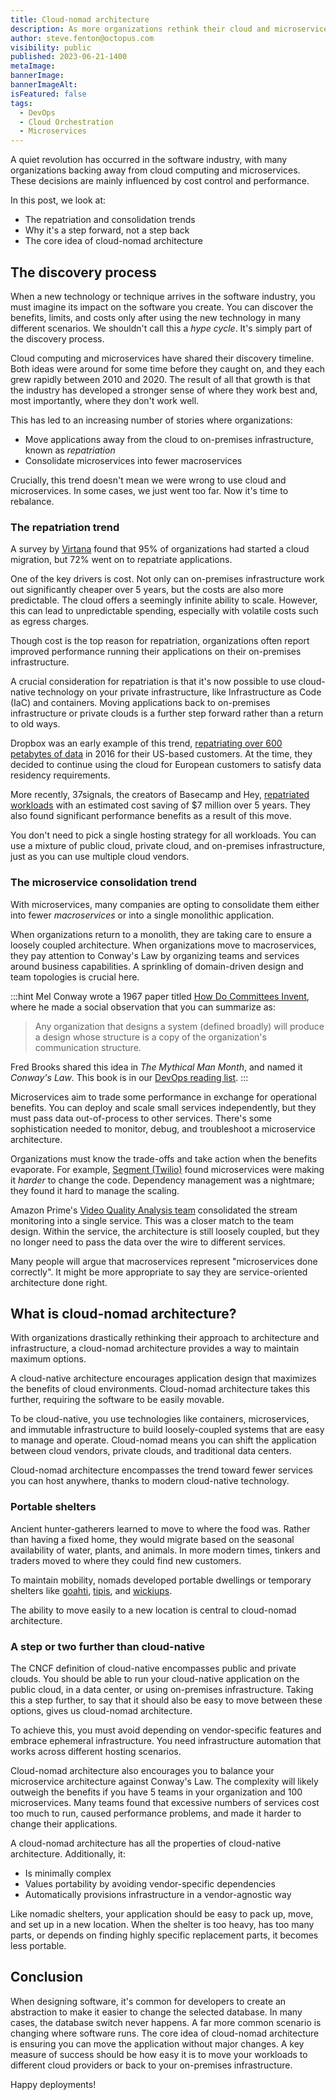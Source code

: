 ```yaml
---
title: Cloud-nomad architecture
description: As more organizations rethink their cloud and microservices decisions, it's time for cloud-nomad architectures.
author: steve.fenton@octopus.com
visibility: public
published: 2023-06-21-1400
metaImage: 
bannerImage: 
bannerImageAlt: 
isFeatured: false
tags: 
  - DevOps
  - Cloud Orchestration
  - Microservices
---
```


A quiet revolution has occurred in the software industry, with many organizations backing away from cloud computing and microservices. These decisions are mainly influenced by cost control and performance.

In this post, we look at:

- The repatriation and consolidation trends
- Why it's a step forward, not a step back
- The core idea of cloud-nomad architecture

## The discovery process

When a new technology or technique arrives in the software industry, you must imagine its impact on the software you create. You can discover the benefits, limits, and costs only after using the new technology in many different scenarios. We shouldn't call this a  *hype cycle*. It's simply part of the discovery process.

Cloud computing and microservices have shared their discovery timeline. Both ideas were around for some time before they caught on, and they each grew rapidly between 2010 and 2020. The result of all that growth is that the industry has developed a stronger sense of where they work best and, most importantly, where they don't work well.

This has led to an increasing number of stories where organizations:

- Move applications away from the cloud to on-premises infrastructure, known as *repatriation*
- Consolidate microservices into fewer macroservices

Crucially, this trend doesn't mean we were wrong to use cloud and microservices. In some cases, we just went too far. Now it's time to rebalance.

### The repatriation trend

A survey by [Virtana](https://www.virtana.com/wp-content/uploads/2021/02/Virtana-StateofHybridCloud-Survey-Report_Feb2021_FINAL.pdf) found that 95% of organizations had started a cloud migration, but 72% went on to repatriate applications.

One of the key drivers is cost. Not only can on-premises infrastructure work out significantly cheaper over 5 years, but the costs are also more predictable. The cloud offers a seemingly infinite ability to scale. However, this can lead to unpredictable spending, especially with volatile costs such as egress charges.

Though cost is the top reason for repatriation, organizations often report improved performance running their applications on their on-premises infrastructure.

A crucial consideration for repatriation is that it's now possible to use cloud-native technology on your private infrastructure, like Infrastructure as Code (IaC) and containers. Moving applications back to on-premises infrastructure or private clouds is a further step forward rather than a return to old ways.

Dropbox was an early example of this trend, [repatriating over 600 petabytes of data](http://web.archive.org/web/20170629062600/https://insights.hpe.com/articles/cloud-or-on-premises-for-dropbox-the-answer-is-yes-1702.html) in 2016 for their US-based customers. At the time, they decided to continue using the cloud for European customers to satisfy data residency requirements.

More recently, 37signals, the creators of Basecamp and Hey, [repatriated workloads](https://world.hey.com/dhh/five-values-guiding-our-cloud-exit-638add47) with an estimated cost saving of $7 million over 5 years. They also found significant performance benefits as a result of this move.

You don't need to pick a single hosting strategy for all workloads. You can use a mixture of public cloud, private cloud, and on-premises infrastructure, just as you can use multiple cloud vendors.

### The microservice consolidation trend

With microservices, many companies are opting to consolidate them either into fewer *macroservices* or into a single monolithic application.

When organizations return to a monolith, they are taking care to ensure a loosely coupled architecture. When organizations move to macroservices, they pay attention to Conway's Law by organizing teams and services around business capabilities. A sprinkling of domain-driven design and team topologies is crucial here.

:::hint
Mel Conway wrote a 1967 paper titled [How Do Committees Invent](http://www.melconway.com/Home/Committees_Paper.html), where he made a social observation that you can summarize as:

> Any organization that designs a system (defined broadly) 
> will produce a design whose structure is a copy of the 
> organization's communication structure.

Fred Brooks shared this idea in *The Mythical Man Month*, and named it *Conway's Law*. This book is in our [DevOps reading list](https://octopus.com/devops/reading-list/#the-mythical-man-month-book).
:::

Microservices aim to trade some performance in exchange for operational benefits. You can deploy and scale small services independently, but they must pass data out-of-process to other services. There's some sophistication needed to monitor, debug, and troubleshoot a microservice architecture.

Organizations must know the trade-offs and take action when the benefits evaporate. For example, [Segment (Twilio)](https://segment.com/blog/goodbye-microservices/) found microservices were making it *harder* to change the code. Dependency management was a nightmare; they found it hard to manage the scaling.

Amazon Prime's [Video Quality Analysis team](https://www.primevideotech.com/video-streaming/scaling-up-the-prime-video-audio-video-monitoring-service-and-reducing-costs-by-90) consolidated the stream monitoring into a single service. This was a closer match to the team design. Within the service, the architecture is still loosely coupled, but they no longer need to pass the data over the wire to different services.

Many people will argue that macroservices represent "microservices done correctly". It might be more appropriate to say they are service-oriented architecture done right.

## What is cloud-nomad architecture?

With organizations drastically rethinking their approach to architecture and infrastructure, a cloud-nomad architecture provides a way to maintain maximum options.

A cloud-native architecture encourages application design that maximizes the benefits of cloud environments. Cloud-nomad architecture takes this further, requiring the software to be easily movable.

To be cloud-native, you use technologies like containers, microservices, and immutable infrastructure to build loosely-coupled systems that are easy to manage and operate. Cloud-nomad means you can shift the application between cloud vendors, private clouds, and traditional data centers.

Cloud-nomad architecture encompasses the trend toward fewer services you can host anywhere, thanks to modern cloud-native technology.

### Portable shelters

Ancient hunter-gatherers learned to move to where the food was. Rather than having a fixed home, they would migrate based on the seasonal availability of water, plants, and animals. In more modern times, tinkers and traders moved to where they could find new customers.

To maintain mobility, nomads developed portable dwellings or temporary shelters like [goahti](https://en.wikipedia.org/wiki/Goahti), [tipis](https://en.wikipedia.org/wiki/Tipi), and [wickiups](https://en.wikipedia.org/wiki/Wigwam).

The ability to move easily to a new location is central to cloud-nomad architecture.

### A step or two further than cloud-native

The CNCF definition of cloud-native encompasses public and private clouds. You should be able to run your cloud-native application on the public cloud, in a data center, or using on-premises infrastructure. Taking this a step further, to say that it should also be easy to move between these options, gives us cloud-nomad architecture.

To achieve this, you must avoid depending on vendor-specific features and embrace ephemeral infrastructure. You need infrastructure automation that works across different hosting scenarios.

Cloud-nomad architecture also encourages you to balance your microservice architecture against Conway's Law. The complexity will likely outweigh the benefits if you have 5 teams in your organization and 100 microservices. Many teams found that excessive numbers of services cost too much to run, caused performance problems, and made it harder to change their applications.

A cloud-nomad architecture has all the properties of cloud-native architecture. Additionally, it:

- Is minimally complex 
- Values portability by avoiding vendor-specific dependencies
- Automatically provisions infrastructure in a vendor-agnostic way

Like nomadic shelters, your application should be easy to pack up, move, and set up in a new location. When the shelter is too heavy, has too many parts, or depends on finding highly specific replacement parts, it becomes less portable.

## Conclusion

When designing software, it's common for developers to create an abstraction to make it easier to change the selected database. In many cases, the database switch never happens. A far more common scenario is changing where software runs. The core idea of cloud-nomad architecture is ensuring you can move the application without major changes. A key measure of success should be how easy it is to move your workloads to different cloud providers or back to your on-premises infrastructure.

Happy deployments!
